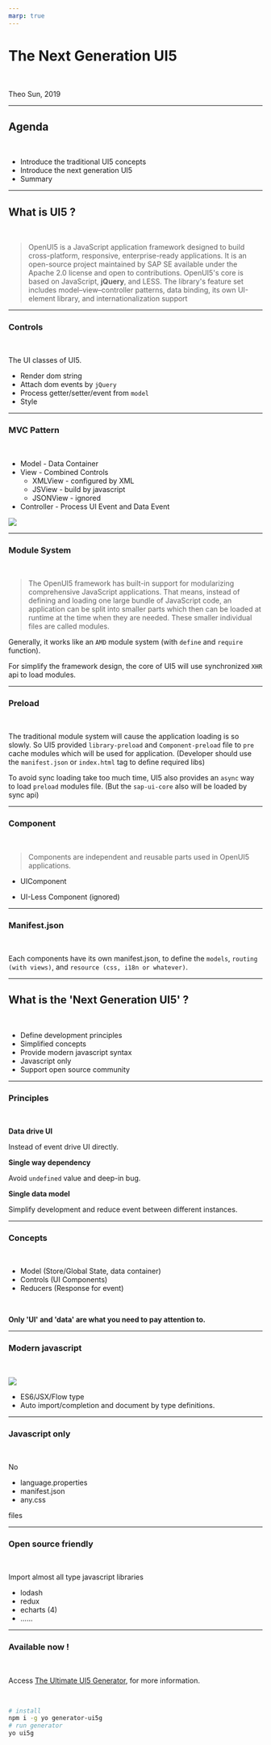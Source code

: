 ```yaml
---
marp: true
---
```


# The Next Generation UI5

<br>

Theo Sun, 2019

---

## Agenda

<br>

* Introduce the traditional UI5 concepts
* Introduce the next generation UI5
* Summary


---

## What is UI5 ?

<br>

> OpenUI5 is a JavaScript application framework designed to build cross-platform, responsive, enterprise-ready applications. It is an open-source project maintained by SAP SE available under the Apache 2.0 license and open to contributions. OpenUI5's core is based on JavaScript, **jQuery**, and LESS. The library's feature set includes model–view–controller patterns, data binding, its own UI-element library, and internationalization support

---

### Controls

<br>

The UI classes of UI5. 

* Render dom string
* Attach dom events by `jQuery`
* Process getter/setter/event from `model`
* Style 

---

### MVC Pattern

<br>

* Model - Data Container
* View - Combined Controls
  * XMLView - configured by XML
  * JSView - build by javascript
  * JSONView - ignored
* Controller - Process UI Event and Data Event

![](https://res.cloudinary.com/digf90pwi/image/upload/v1559624173/loio1eb216151b1b41f1979b7b6c969670df_LowRes_1_tl2of5.png)

---

### Module System

<br>

> The OpenUI5 framework has built-in support for modularizing comprehensive JavaScript applications. That means, instead of defining and loading one large bundle of JavaScript code, an application can be split into smaller parts which then can be loaded at runtime at the time when they are needed. These smaller individual files are called modules.

Generally, it works like an `AMD` module system (with `define` and `require` function). 

For simplify the framework design, the core of UI5 will use synchronized `XHR` api to load modules. 

---

### Preload

<br>

The traditional module system will cause the application loading is so slowly. So UI5 provided `library-preload` and `Component-preload` file to `pre` cache modules which will be used for application. (Developer should use the `manifest.json` or `index.html` tag to define required libs)

To avoid sync loading take too much time, UI5 also provides an `async` way to load `preload` modules file. (But the `sap-ui-core` also will be loaded by sync api)


---

### Component

<br>

> Components are independent and reusable parts used in OpenUI5 applications.

* UIComponent

* UI-Less Component (ignored)


---

### Manifest.json

<br>

Each components have its own manifest.json, to define the `models`, `routing (with views)`, and `resource (css, i18n or whatever)`.



--- 

## What is the 'Next Generation UI5' ?

<br>

* Define development principles
* Simplified concepts
* Provide modern javascript syntax
* Javascript only
* Support open source community

---

### Principles

<br>

**Data drive UI**

Instead of event drive UI directly.

**Single way dependency**

Avoid `undefined` value and deep-in bug.

**Single data model**

Simplify development and reduce event between different instances.


---

### Concepts

<br>

* Model (Store/Global State, data container)
* Controls (UI Components)
* Reducers (Response for event)

<br>

**Only 'UI' and 'data' are what you need to pay attention to.**


---

### Modern javascript

<br>

![](https://res.cloudinary.com/digf90pwi/image/upload/v1559639075/2019-06-04_17-04-28_qsil1j.png)

* ES6/JSX/Flow type
* Auto import/completion and document by type definitions.

---

### Javascript only

<br>

No

* language.properties
* manifest.json
* any.css

files

---

### Open source friendly

<br>

Import almost all type javascript libraries

* lodash
* redux
* echarts (4)
* ......

---

### Available now !

<br>

Access [The Ultimate UI5 Generator](https://github.com/ui5-next/ui5g), for more information.

<br>

```bash
# install
npm i -g yo generator-ui5g
# run generator
yo ui5g
```

